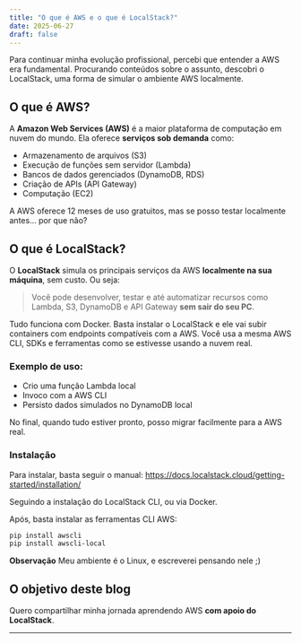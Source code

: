 ```yaml
---
title: "O que é AWS e o que é LocalStack?"
date: 2025-06-27
draft: false
---
```


Para continuar minha evolução profissional, percebi que entender a AWS era fundamental. Procurando conteúdos sobre o assunto, descobri o LocalStack, uma forma de simular o ambiente AWS localmente.

## O que é AWS?

A **Amazon Web Services (AWS)** é a maior plataforma de computação em nuvem do mundo. Ela oferece **serviços sob demanda** como:

- Armazenamento de arquivos (S3)
- Execução de funções sem servidor (Lambda)
- Bancos de dados gerenciados (DynamoDB, RDS)
- Criação de APIs (API Gateway)
- Computação (EC2)

A AWS oferece 12 meses de uso gratuitos, mas se posso testar localmente antes... por que não?

## O que é LocalStack?

O **LocalStack** simula os principais serviços da AWS **localmente na sua máquina**, sem custo. Ou seja:

> Você pode desenvolver, testar e até automatizar recursos como Lambda, S3, DynamoDB e API Gateway **sem sair do seu PC**.

Tudo funciona com Docker. Basta instalar o LocalStack e ele vai subir containers com endpoints compatíveis com a AWS. Você usa a mesma AWS CLI, SDKs e ferramentas como se estivesse usando a nuvem real.

### Exemplo de uso:
- Crio uma função Lambda local
- Invoco com a AWS CLI
- Persisto dados simulados no DynamoDB local

No final, quando tudo estiver pronto, posso migrar facilmente para a AWS real.

### Instalação

Para instalar, basta seguir o manual: https://docs.localstack.cloud/getting-started/installation/

Seguindo a instalação do LocalStack CLI, ou via Docker.

Após, basta instalar as ferramentas CLI AWS:

```bash
pip install awscli
pip install awscli-local
```

**Observação**
Meu ambiente é o Linux, e escreverei pensando nele ;)

## O objetivo deste blog

Quero compartilhar minha jornada aprendendo AWS **com apoio do LocalStack**.

---


